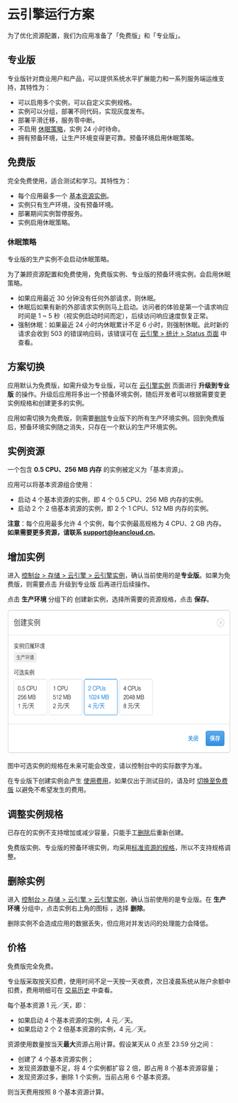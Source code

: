 # 云引擎运行方案

为了优化资源配置，我们为应用准备了「免费版」和「专业版」。

## 专业版

专业版针对商业用户和产品，可以提供系统水平扩展能力和一系列服务端运维支持，其特性为：

* 可以启用多个实例，可以自定义实例规格。
* 实例可以分组，部署不同代码，实现灰度发布。
* 部署平滑迁移，服务零中断。
* 不启用 [休眠策略](#休眠策略)，实例 24 小时待命。
* 拥有预备环境，让生产环境变得更可靠。预备环境启用休眠策略。

## 免费版

完全免费使用，适合测试和学习。其特性为：

* 每个应用最多一个 [基本资源实例](#实例资源)。
* 实例只有生产环境，没有预备环境。
* 部署期间实例暂停服务。
* 实例启用休眠策略。

### 休眠策略

<div class="callout callout-info">专业版的生产实例不会启动休眠策略。</div>

为了兼顾资源配置和免费使用，免费版实例、专业版的预备环境实例，会启用休眠策略。

* 如果应用最近 30 分钟没有任何外部请求，则休眠。
* 休眠后如果有新的外部请求实例则马上启动。访问者的体验是第一个请求响应时间是 1 ~ 5 秒（视实例启动时间而定），后续访问响应速度恢复正常。
* <a id="强制休眠" name="强制休眠">强制休眠</a>：如果最近 24 小时内休眠累计不足 6 小时，则强制休眠。此时新的请求会收到 503 的错误响应码，该错误可在 [云引擎 > 统计 > Status 页面](/cloud.html?appid={{appid}}#/stat) 中查看。

## 方案切换

应用默认为免费版，如需升级为专业版，可以在 [云引擎实例](/cloud.html?appid={{appid}}#/leannode) 页面进行 **升级到专业版** 的操作。升级后应用将多出一个预备环境实例，随后开发者可以根据需要变更实例规格和创建更多的实例。

应用如需切换为免费版，则需要[删除](#删除实例)专业版下的所有生产环境实例。回到免费版后，预备环境实例随之消失，只存在一个默认的生产环境实例。

## 实例资源

一个包含 **0.5 CPU、256 MB 内存** 的实例被定义为「基本资源」。

应用可以将基本资源组合使用：

* 启动 4 个基本资源的实例，即 4 个 0.5 CPU、256 MB 内存的实例。
* 启动 2 个 2 倍基本资源的实例，即 2 个 1 CPU、512 MB 内存的实例。

<a id="max" name="max"></a>**注意**：每个应用最多允许 4 个实例，每个实例最高规格为 4 CPU、2 GB 内存。**如果需要更多资源，请联系 <support@leancloud.cn>**。

## 增加实例

进入 [控制台 > 存储 > 云引擎 > 云引擎实例](/cloud.html?appid={{appid}}#/leannode)，确认当前使用的是**专业版**。如果为免费版，则需要点击 <span class="btn btn-primary">升级到专业版</span> 后再进行后续操作。

点击 **生产环境** 分组下的 <span class="btn btn-primary">创建新实例</span>，选择所需要的资源规格，点击 **保存**。

<img class="responsive" src="images/leanengine_plan_pro_create_instance.png" width="600" height="325">
<p class="text-muted">图中可选实例的规格在未来可能会改变，请以控制台中的实际数字为准。</p>

在专业版下创建实例会产生 [使用费用](#价格)，如果仅出于测试目的，请及时 [切换至免费版](#方案切换) 以避免不希望发生的费用。

## 调整实例规格

已存在的实例不支持增加或减少容量，只能手工[删除](#删除实例)后重新创建。

免费版实例、专业版的预备环境实例，均采用[标准资源的规格](#实例资源)，所以不支持规格调整。

## 删除实例

进入 [控制台 > 存储 > 云引擎 > 云引擎实例](/cloud.html?appid={{appid}}#/leannode)，确认当前使用的是专业版。在 **生产环境** 分组中，点击实例右上角的图标 <i class="icon icon-gear"></i>，选择 **删除**。

<div class="callout callout-info"><a name="instance-removal-no-dataloss"></a>删除实例不会造成应用的数据丢失，但应用对并发访问的处理能力会降低。</div>

## 价格

免费版完全免费。

专业版采取按天扣费，使用时间不足一天按一天收费，次日凌晨系统从账户余额中扣费，费用明细可在 [交易历史](/bill.html#/bill/record) 中查看。

每个基本资源 1 元／天，即：

* 如果启动 4 个基本资源的实例，4 元／天。
* 如果启动 2 个 2 倍基本资源的实例，4 元／天。

资源使用数量按当天**最大**资源占用计算。假设某天从 0 点至 23:59 分之间：

* 创建了 4 个基本资源实例；
* 发现资源数量不足，将 4 个实例都扩容 2 倍，即占用 8 个基本资源容量；
* 发现资源过多，删除 1 个实例，当前占用 6 个基本资源。

则当天费用按照 8 个基本资源计算。
